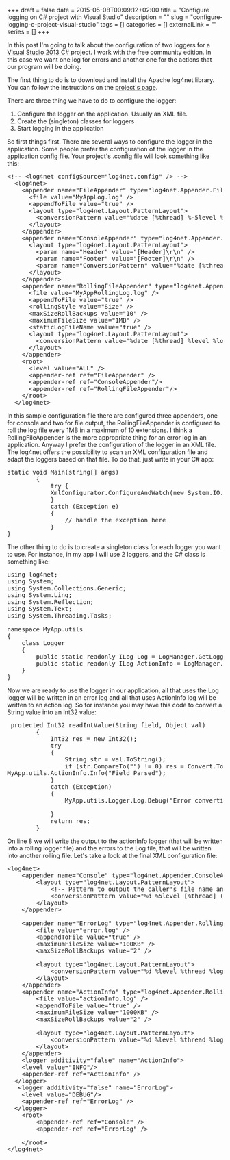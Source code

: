 +++ 
draft = false
date = 2015-05-08T00:09:12+02:00
title = "Configure logging on C# project with Visual Studio"
description = ""
slug = "configure-logging-c-project-visual-studio" 
tags = []
categories = []
externalLink = ""
series = []
+++

In this post I'm going to talk about the configuration of two loggers for a <a href="https://www.visualstudio.com/en-us/downloads/download-visual-studio-vs.aspx" target="_blank">Visual Studio 2013 C# </a>project. I work with the free community edition. In this case we want one log for errors and another one for the actions that our program will be doing.

The first thing to do is to download and install the Apache log4net library. You can follow the instructions on the <a href="http://logging.apache.org/log4net/" target="_blank">project's page</a>.

There are three thing we have to do to configure the logger:
<ol>
	<li>Configure the logger on the application. Usually an XML file. </li>
	<li>Create the (singleton) classes for loggers</li>
	<li>Start logging in the application</li>


</ol>
So first things first. There are several ways to configure the logger in the application. Some people prefer the configuration of the logger in the application config file. Your project's .config file will look something like this:
 
<pre class="lang:xhtml decode:true " title="Application config file" >&lt;!-- &lt;log4net configSource="log4net.config" /&gt; --&gt;
  &lt;log4net&gt;
    &lt;appender name="FileAppender" type="log4net.Appender.FileAppender"&gt;
      &lt;file value="MyAppLog.log" /&gt;
      &lt;appendToFile value="true" /&gt;
      &lt;layout type="log4net.Layout.PatternLayout"&gt;
        &lt;conversionPattern value="%date [%thread] %-5level %logger [%property{NDC}] - %message%newline" /&gt;
      &lt;/layout&gt;
    &lt;/appender&gt;
    &lt;appender name="ConsoleAppender" type="log4net.Appender.ConsoleAppender" &gt;
      &lt;layout type="log4net.Layout.PatternLayout"&gt;
        &lt;param name="Header" value="[Header]\r\n" /&gt;
        &lt;param name="Footer" value="[Footer]\r\n" /&gt;
        &lt;param name="ConversionPattern" value="%date [%thread] %-5level %logger [%property{NDC}] - %message%newline" /&gt;
      &lt;/layout&gt;
    &lt;/appender&gt;
    &lt;appender name="RollingFileAppender" type="log4net.Appender.RollingFileAppender"&gt;
      &lt;file value="MyAppRollingLog.log" /&gt;
      &lt;appendToFile value="true" /&gt;
      &lt;rollingStyle value="Size" /&gt;
      &lt;maxSizeRollBackups value="10" /&gt;
      &lt;maximumFileSize value="1MB" /&gt;
      &lt;staticLogFileName value="true" /&gt;
      &lt;layout type="log4net.Layout.PatternLayout"&gt;
        &lt;conversionPattern value="%date [%thread] %level %logger - %message%newline" /&gt;
      &lt;/layout&gt;
    &lt;/appender&gt;
    &lt;root&gt;
      &lt;level value="ALL" /&gt;
      &lt;appender-ref ref="FileAppender" /&gt;
      &lt;appender-ref ref="ConsoleAppender"/&gt;
      &lt;appender-ref ref="RollingFileAppender"/&gt;
    &lt;/root&gt;
  &lt;/log4net&gt;</pre> 

In this sample configuration file there are configured three appenders, one for console and two for file output, the RollingFileAppender is configured to roll the log file every 1MB in a maximum of 10 extensions. I think a RollingFileAppender is the more appropriate thing for an error log in an application. Anyway I prefer the configuration of the logger in an XML file. The log4net offers the possibility to scan an XML configuration file and adapt the loggers based on that file. To do that, just write in your C# app:
 
<pre class="lang:c# mark:4 decode:true " title="Initialize the logger" >static void Main(string[] args)
        {
            try { 
            XmlConfigurator.ConfigureAndWatch(new System.IO.FileInfo("lognet_config.txt"));  
            }
            catch (Exception e)
            {
                // handle the exception here
            }
}</pre> 
The other thing to do is to create a singleton class for each logger you want to use. For instance, in my app I will use 2 loggers, and the C# class is something like:
 
<pre class="lang:c# decode:true " title="LoggerClass" >using log4net;
using System;
using System.Collections.Generic;
using System.Linq;
using System.Reflection;
using System.Text;
using System.Threading.Tasks;

namespace MyApp.utils
{
    class Logger
    {
        public static readonly ILog Log = LogManager.GetLogger("ErrorLog");
        public static readonly ILog ActionInfo = LogManager.GetLogger("ActionInfo");
    }
}</pre> 
 
Now we are ready to use the logger in our application, all that uses the Log logger will be written in an error log and all that uses ActionInfo log will be written to an action log.
So for instance you may have this code to convert a String value into an Int32 value:
 
<pre class="lang:c# mark:8,12 decode:true " title="Code example" > protected Int32 readIntValue(String field, Object val)
        {
            Int32 res = new Int32();
            try
            {
                String str = val.ToString();
                if (str.CompareTo("") != 0) res = Convert.ToInt32(str);
MyApp.utils.ActionInfo.Info("Field Parsed");
            }
            catch (Exception)
            {
                MyApp.utils.Logger.Log.Debug("Error converting field:" + field);

            }
            return res;
        }</pre> 
On line 8 we will write the output to the actionInfo logger (that will be written into a rolling logger file) and the errors to the Log file, that will be written into another rolling file.
Let's take a look at the final XML configuration file:
 
<pre class="lang:xhtml decode:true " >&lt;log4net&gt;
    &lt;appender name="Console" type="log4net.Appender.ConsoleAppender"&gt;
        &lt;layout type="log4net.Layout.PatternLayout"&gt;
            &lt;!-- Pattern to output the caller's file name and line number --&gt;
            &lt;conversionPattern value="%d %5level [%thread] (%file:%line) - %message%newline" /&gt;
        &lt;/layout&gt;
    &lt;/appender&gt;
    
    &lt;appender name="ErrorLog" type="log4net.Appender.RollingFileAppender"&gt;
        &lt;file value="error.log" /&gt;
        &lt;appendToFile value="true" /&gt;
        &lt;maximumFileSize value="100KB" /&gt;
        &lt;maxSizeRollBackups value="2" /&gt;

        &lt;layout type="log4net.Layout.PatternLayout"&gt;
            &lt;conversionPattern value="%d %level %thread %logger - %message%newline" /&gt;
        &lt;/layout&gt;
    &lt;/appender&gt;
	&lt;appender name="ActionInfo" type="log4net.Appender.RollingFileAppender"&gt;
        &lt;file value="actionInfo.log" /&gt;
        &lt;appendToFile value="true" /&gt;
        &lt;maximumFileSize value="1000KB" /&gt;
        &lt;maxSizeRollBackups value="2" /&gt;

        &lt;layout type="log4net.Layout.PatternLayout"&gt;
            &lt;conversionPattern value="%d %level %thread %logger - %message%newline" /&gt;
        &lt;/layout&gt;
    &lt;/appender&gt;
    &lt;logger additivity="false" name="ActionInfo"&gt;
    &lt;level value="INFO"/&gt;
    &lt;appender-ref ref="ActionInfo" /&gt;
  &lt;/logger&gt;
   &lt;logger additivity="false" name="ErrorLog"&gt;
    &lt;level value="DEBUG"/&gt;
    &lt;appender-ref ref="ErrorLog" /&gt;
  &lt;/logger&gt;
    &lt;root&gt;
        &lt;appender-ref ref="Console" /&gt;
        &lt;appender-ref ref="ErrorLog" /&gt;
		
    &lt;/root&gt;
&lt;/log4net&gt;</pre> 


